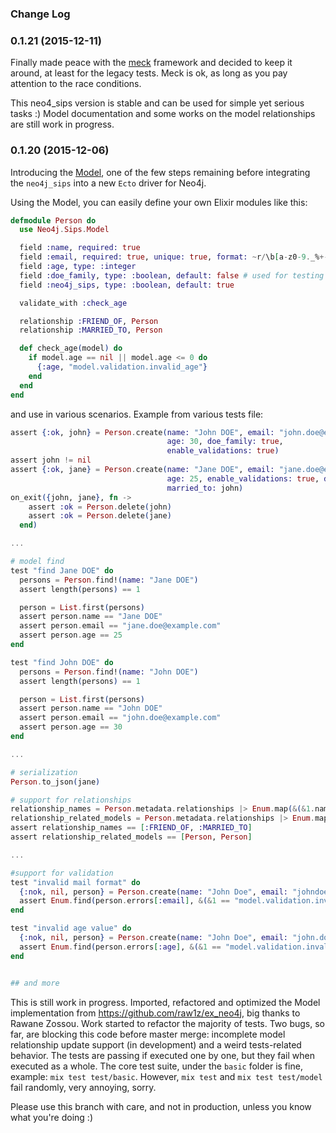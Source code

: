 ### Change Log

### 0.1.21 (2015-12-11)

Finally made peace with the [meck](https://github.com/eproxus/meck) framework and decided to keep it around, at least for the legacy tests. Meck is ok, as long as you pay attention to the race conditions. 

This neo4_sips version is stable and can be used for simple yet serious tasks :) Model documentation and some works on the model relationships are still work in progress.


### 0.1.20 (2015-12-06)

Introducing the [Model](https://github.com/florinpatrascu/neo4j_sips/tree/model_intro), one of the few steps remaining before integrating the `neo4j_sips` into a new `Ecto` driver for Neo4j.

Using the Model, you can easily define your own Elixir modules like this:

```elixir
defmodule Person do
  use Neo4j.Sips.Model

  field :name, required: true
  field :email, required: true, unique: true, format: ~r/\b[a-z0-9._%+-]+@[a-z0-9.-]+\.[a-z]{2,4}\b/
  field :age, type: :integer
  field :doe_family, type: :boolean, default: false # used for testing
  field :neo4j_sips, type: :boolean, default: true

  validate_with :check_age

  relationship :FRIEND_OF, Person
  relationship :MARRIED_TO, Person

  def check_age(model) do
    if model.age == nil || model.age <= 0 do
      {:age, "model.validation.invalid_age"}
    end
  end
end

```

and use in various scenarios. Example from various tests file:

```elixir
assert {:ok, john} = Person.create(name: "John DOE", email: "john.doe@example.com",
                                   age: 30, doe_family: true,
                                   enable_validations: true)
assert john != nil
assert {:ok, jane} = Person.create(name: "Jane DOE", email: "jane.doe@example.com",
                                   age: 25, enable_validations: true, doe_family: true,
                                   married_to: john)
on_exit({john, jane}, fn ->
    assert :ok = Person.delete(john)
    assert :ok = Person.delete(jane)
  end)

...

# model find
test "find Jane DOE" do
  persons = Person.find!(name: "Jane DOE")
  assert length(persons) == 1

  person = List.first(persons)
  assert person.name == "Jane DOE"
  assert person.email == "jane.doe@example.com"
  assert person.age == 25
end

test "find John DOE" do
  persons = Person.find!(name: "John DOE")
  assert length(persons) == 1

  person = List.first(persons)
  assert person.name == "John DOE"
  assert person.email == "john.doe@example.com"
  assert person.age == 30
end

...

# serialization
Person.to_json(jane)  

# support for relationships
relationship_names = Person.metadata.relationships |> Enum.map(&(&1.name))
relationship_related_models = Person.metadata.relationships |> Enum.map(&(&1.related_model))
assert relationship_names == [:FRIEND_OF, :MARRIED_TO]
assert relationship_related_models == [Person, Person]

...

#support for validation
test "invalid mail format" do
  {:nok, nil, person} = Person.create(name: "John Doe", email: "johndoe.example.com", age: 30)
  assert Enum.find(person.errors[:email], &(&1 == "model.validation.invalid")) != nil
end

test "invalid age value" do
  {:nok, nil, person} = Person.create(name: "John Doe", email: "john.doe@example.com", age: -30)
  assert Enum.find(person.errors[:age], &(&1 == "model.validation.invalid_age")) != nil
end


## and more
```


This is still work in progress. Imported, refactored and optimized the Model implementation from https://github.com/raw1z/ex_neo4j, big thanks to Rawane Zossou. Work started to refactor the majority of tests. Two bugs, so far, are blocking this code before master merge: incomplete model relationship update support (in development) and a weird tests-related behavior. The tests are passing if executed one by one, but they fail when executed as a whole. The core test suite, under the `basic` folder is fine, example: `mix test test/basic`. However, `mix test` and `mix test test/model` fail randomly, very annoying, sorry. 

Please use this branch with care, and not in production, unless you know what you're doing :)
